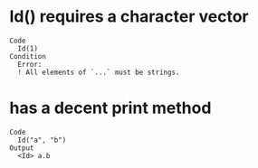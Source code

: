 # Id() requires a character vector

    Code
      Id(1)
    Condition
      Error:
      ! All elements of `...` must be strings.

# has a decent print method

    Code
      Id("a", "b")
    Output
      <Id> a.b


